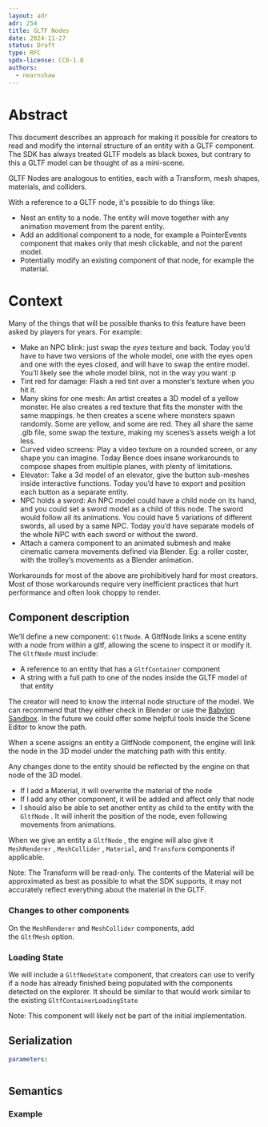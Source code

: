 ```yaml
---
layout: adr
adr: 254
title: GLTF Nodes
date: 2024-11-27
status: Draft
type: RFC
spdx-license: CC0-1.0
authors:
  - nearnshaw
---
```


# Abstract

This document describes an approach for making it possible for creators to read and modify the internal structure of an entity with a GLTF component. The SDK has always treated GLTF models as black boxes, but contrary to this a GLTF model can be thought of as a mini-scene.

GLTF Nodes are analogous to entities, each with a Transform, mesh shapes, materials, and colliders.

With a reference to a GLTF node, it's possible to do things like:

- Nest an entity to a node. The entity will move together with any animation movement from the parent entity.
- Add an additional component to a node, for example a PointerEvents component that makes only that mesh clickable, and not the parent model.
- Potentially modify an existing component of that node, for example the material.

# Context

Many of the things that will be possible thanks to this feature have been asked by players for years. For example:

- Make an NPC blink: just swap the _eyes_ texture and back. Today you’d have to have two versions of the whole model, one with the eyes open and one with the eyes closed, and will have to swap the entire model. You’ll likely see the whole model blink, not in the way you want :p
- Tint red for damage: Flash a red tint over a monster’s texture when you hit it.
- Many skins for one mesh: An artist creates a 3D model of a yellow monster. He also creates a red texture that fits the monster with the same mappings. he then creates a scene where monsters spawn randomly. Some are yellow, and some are red. They all share the same .glb file, some swap the texture, making my scenes’s assets weigh a lot less.
- Curved video screens: Play a video texture on a rounded screen, or any shape you can imagine. Today Bence does insane workarounds to compose shapes from multiple planes, with plenty of limitations.
- Elevator: Take a 3d model of an elevator, give the button sub-meshes inside interactive functions. Today you’d have to export and position each button as a separate entity.
- NPC holds a sword: An NPC model could have a child node on its hand, and you could set a sword model as a child of this node. The sword would follow all its animations. You could have 5 variations of different swords, all used by a same NPC. Today you’d have separate models of the whole NPC with each sword or without the sword.
- Attach a camera component to an animated submesh and make cinematic camera movements defined via Blender. Eg: a roller coster, with the trolley’s movements as a Blender animation.

Workarounds for most of the above are prohibitively hard for most creators. Most of those workarounds require very inefficient practices that hurt performance and often look choppy to render.

## Component description

We’ll define a new component: `GltfNode`. A GltfNode links a scene entity with a node from within a gltf, allowing the scene to inspect it or modify it. The `GltfNode` must include:

- A reference to an entity that has a `GltfContainer` component
- A string with a full path to one of the nodes inside the GLTF model of that entity

The creator will need to know the internal node structure of the model.
We can recommend that they either check in Blender or use the [Babylon Sandbox](https://sandbox.babylonjs.com/). In the future we could offer some helpful tools inside the Scene Editor to know the path.

When a scene assigns an entity a GltfNode component, the engine will link the node in the 3D model under the matching path with this entity.

Any changes done to the entity should be reflected by the engine on that node of the 3D model.

- If I add a Material, it will overwrite the material of the node
- If I add any other component, it will be added and affect only that node
- I should also be able to set another entity as child to the entity with the `GltfNode` . It will inherit the position of the node, even following movements from animations.

When we give an entity a `GltfNode` , the engine will also give it `MeshRenderer` , `MeshCollider` , `Material`, and `Transform` components if applicable.

Note: The Transform will be read-only.
The contents of the Material will be approximated as best as possible to what the SDK supports, it may not accurately reflect everything about the material in the GLTF.

### Changes to other components

On the `MeshRenderer` and `MeshCollider` components, add the `GltfMesh` option.

### Loading State

We will include a `GltfNodeState` component, that creators can use to verify if a node has already finished being populated with the components detected on the explorer. It should be similar to that would work similar to the existing `GltfContainerLoadingState`

Note: This component will likely not be part of the initial implementation.

## Serialization

```yaml
parameters:
```

```protobuf

```

## Semantics

### Example
